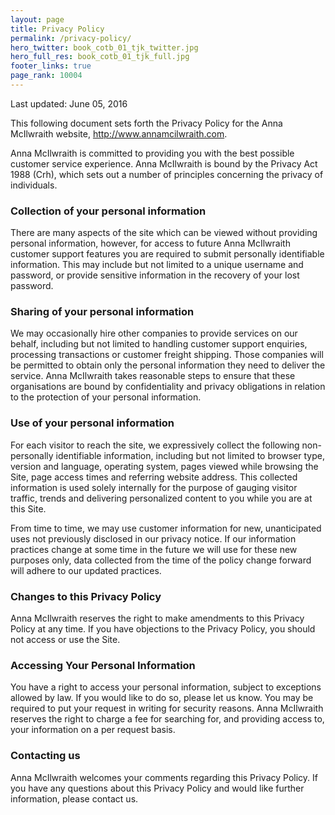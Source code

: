 ```yaml
---
layout: page
title: Privacy Policy
permalink: /privacy-policy/
hero_twitter: book_cotb_01_tjk_twitter.jpg
hero_full_res: book_cotb_01_tjk_full.jpg
footer_links: true
page_rank: 10004
---
```


Last updated: June 05, 2016

This following document sets forth the Privacy Policy for the Anna McIlwraith website, http://www.annamcilwraith.com.

Anna McIlwraith is committed to providing you with the best possible customer service experience. Anna McIlwraith is bound by the Privacy Act 1988 (Crh), which sets out a number of principles concerning the privacy of individuals.

### Collection of your personal information

There are many aspects of the site which can be viewed without providing personal information, however, for access to future Anna McIlwraith customer support features you are required to submit personally identifiable information. This may include but not limited to a unique username and password, or provide sensitive information in the recovery of your lost password.

### Sharing of your personal information

We may occasionally hire other companies to provide services on our behalf, including but not limited to handling customer support enquiries, processing transactions or customer freight shipping. Those companies will be permitted to obtain only the personal information they need to deliver the service. Anna McIlwraith takes reasonable steps to ensure that these organisations are bound by confidentiality and privacy obligations in relation to the protection of your personal information.

### Use of your personal information

For each visitor to reach the site, we expressively collect the following non-personally identifiable information, including but not limited to browser type, version and language, operating system, pages viewed while browsing the Site, page access times and referring website address. This collected information is used solely internally for the purpose of gauging visitor traffic, trends and delivering personalized content to you while you are at this Site.

From time to time, we may use customer information for new, unanticipated uses not previously disclosed in our privacy notice. If our information practices change at some time in the future we will use for these new purposes only, data collected from the time of the policy change forward will adhere to our updated practices.

### Changes to this Privacy Policy

Anna McIlwraith reserves the right to make amendments to this Privacy Policy at any time. If you have objections to the Privacy Policy, you should not access or use the Site.

### Accessing Your Personal Information

You have a right to access your personal information, subject to exceptions allowed by law. If you would like to do so, please let us know. You may be required to put your request in writing for security reasons. Anna McIlwraith reserves the right to charge a fee for searching for, and providing access to, your information on a per request basis.

### Contacting us

Anna McIlwraith welcomes your comments regarding this Privacy Policy. If you have any questions about this Privacy Policy and would like further information, please contact us.

<!-- https://visser.io/tools/living-in-australia/privacy-policy-generator/ -->